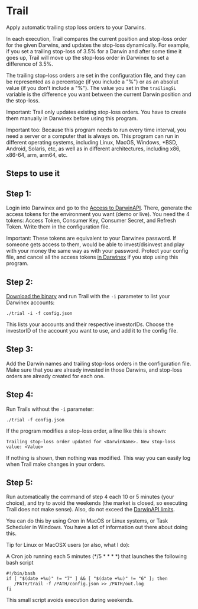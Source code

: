 # Trail
Apply automatic trailing stop loss orders to your Darwins.

In each execution, Trail compares the current position and stop-loss order for the given Darwins, and updates the stop-loss dynamically. For example, if you set a trailing stop-loss of 3.5% for a Darwin and after some time it goes up, Trail will move up the stop-loss order in Darwinex to set a difference of 3.5%.

The trailing stop-loss orders are set in the configuration file, and they can be represented as a percentage (if you include a "%") or as an absolut value (if you don't include a "%"). The value you set in the `trailingSL` variable is the difference you want between the current Darwin position and the stop-loss.

Important: Trail only updates existing stop-loss orders. You have to create them manually in Darwinex before using this program.

Important too: Because this program needs to run every time interval, you need a server or a computer that is always on. This program can run in different operating systems, including Linux, MacOS, Windows, *BSD, Android, Solaris, etc, as well as in different architectures, including x86, x86-64, arm, arm64, etc.

## Steps to use it

## Step 1:

Login into Darwinex and go to the [Access to DarwinAPI](https://www.darwinex.com/data/darwin-api). There, generate the access tokens for the environment you want (demo or live). You need the 4 tokens: Access Token, Consumer Key, Consumer Secret, and Refresh Token. Write them in the configuration file.

Important: These tokens are equivalent to your Darwinex password. If someone gets access to them, would be able to invest/disinvest and play with your money the same way as with your password. Protect your config file, and cancel all the access tokens [in Darwinex](https://www.darwinex.com/data/darwin-api) if you stop using this program.

## Step 2:

[Download the binary](https://github.com/0-wHiTeHand-0/DX-trailingSL/releases) and run Trail with the `-i` parameter to list your Darwinex accounts:
```
./trial -i -f config.json
```
This lists your accounts and their respective investorIDs. Choose the investorID of the account you want to use, and add it to the config file.

## Step 3:

Add the Darwin names and trailing stop-loss orders in the configuration file. Make sure that you are already invested in those Darwins, and stop-loss orders are already created for each one.

## Step 4:

Run Trails without the `-i` parameter:
```
./trial -f config.json
```
If the program modifies a stop-loss order, a line like this is shown:
```
Trailing stop-loss order updated for <DarwinName>. New stop-loss value: <Value>
```
If nothing is shown, then nothing was modified. This way you can easily log when Trail make changes in your orders.

## Step 5:

Run automatically the command of step 4 each 10 or 5 minutes (your choice), and try to avoid the weekends (the market is closed, so executing Trail does not make sense). Also, do not exceed the [DarwinAPI limits](https://help.darwinex.com/api-walkthrough#throttling).

You can do this by using Cron in MacOS or Linux systems, or Task Scheduler in Windows. You have a lot of information out there about doing this.

Tip for Linux or MacOSX users (or also, what I do):

A Cron job running each 5 minutes (*/5 * * * *) that launches the following bash script
```
#!/bin/bash
if [ "$(date +%u)" != "7" ] && [ "$(date +%u)" != "6" ]; then
   /PATH/trail -f /PATH/config.json >> /PATH/out.log
fi
```
This small script avoids execution during weekends.
